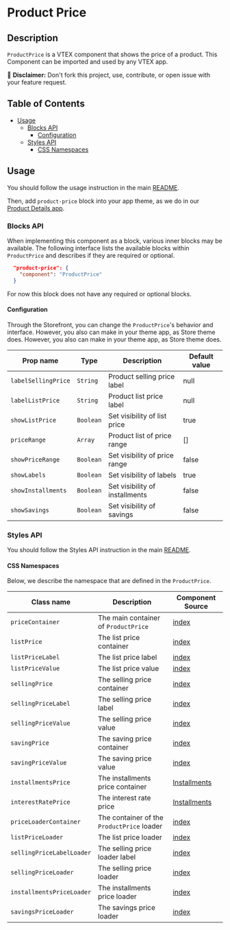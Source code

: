 # Product Price

## Description

`ProductPrice` is a VTEX component that shows the price of a product.
This Component can be imported and used by any VTEX app.

:loudspeaker: **Disclaimer:** Don't fork this project, use, contribute, or open issue with your feature request.

## Table of Contents
- [Usage](#usage)
  - [Blocks API](#blocks-api)
    - [Configuration](#configuration)
  - [Styles API](#styles-api)
    - [CSS Namespaces](#css-namespaces)

## Usage

You should follow the usage instruction in the main [README](/README.md#usage).

Then, add `product-price` block into your app theme, as we do in our [Product Details app](https://github.com/vtex-apps/product-details/blob/master/store/blocks.json). 

### Blocks API

When implementing this component as a block, various inner blocks may be available. The following interface lists the available blocks within `ProductPrice` and describes if they are required or optional.

```json
  "product-price": {
    "component": "ProductPrice"
  }
```

For now this block does not have any required or optional blocks.

#### Configuration

Through the Storefront, you can change the `ProductPrice`'s behavior and interface. However, you also can make in your theme app, as Store theme does. However, you also can make in your theme app, as Store theme does.

| Prop name | Type | Description | Default value |
| --------- | ---- | ----------- | ------------- |
| `labelSellingPrice` | `String` | Product selling price label | null |
| `labelListPrice` | `String` | Product list price label | null |
| `showListPrice` | `Boolean` | Set visibility of list price | true |
| `priceRange` | `Array` | Product list of price range | [] |
| `showPriceRange` | `Boolean` | Set visibility of price range | false |
| `showLabels` | `Boolean` | Set visibility of labels | true |
| `showInstallments` | `Boolean` | Set visibility of installments | false |
| `showSavings` | `Boolean` | Set visibility of savings | false |

### Styles API
You should follow the Styles API instruction in the main [README](/README.md#styles-api).

#### CSS Namespaces
Below, we describe the namespace that are defined in the `ProductPrice`.

| Class name | Description | Component Source |
| ---------- | ----------- | ---------------- |
| `priceContainer` | The main container of `ProductPrice` | [index](/react/components/ProductPrice/index.js) |
| `listPrice` | The list price container | [index](/react/components/ProductPrice/index.js) |
| `listPriceLabel` | The list price label | [index](/react/components/ProductPrice/index.js) | 
| `listPriceValue` | The list price value | [index](/react/components/ProductPrice/index.js) |
| `sellingPrice` | The selling price container | [index](/react/components/ProductPrice/index.js) | 
| `sellingPriceLabel` | The selling price label | [index](/react/components/ProductPrice/index.js) |
| `sellingPriceValue` | The selling price value | [index](/react/components/ProductPrice/index.js) |
| `savingPrice` | The saving price container | [index](/react/components/ProductPrice/index.js) |
| `savingPriceValue` | The saving price value | [index](/react/components/ProductPrice/index.js) |
| `installmentsPrice` | The installments price container | [Installments](/react/components/ProductPrice/Installments.js) | 
| `interestRatePrice` | The interest rate price | [Installments](/react/components/ProductPrice/Installments.js) |
| `priceLoaderContainer` | The container of the `ProductPrice` loader | [index](/react/components/ProductPrice/index.js) |
| `listPriceLoader` | The list price loader | [index](/react/components/ProductPrice/index.js) |
| `sellingPriceLabelLoader` | The selling price loader label | [index](/react/components/ProductPrice/index.js) |
| `sellingPriceLoader` | The selling price loader | [index](/react/components/ProductPrice/index.js) |
| `installmentsPriceLoader` | The installments price loader | [index](/react/components/ProductPrice/index.js) |
| `savingsPriceLoader` | The savings price loader | [index](/react/components/ProductPrice/index.js) |
